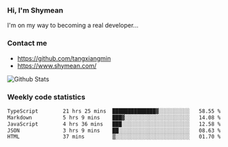 ### Hi, I'm Shymean

I'm on my way to becoming a real developer...

### Contact me

- <https://github.com/tangxiangmin>
- <https://www.shymean.com/>

![Github Stats](https://github-readme-stats.vercel.app/api?username=tangxiangmin&show_icons=true&theme=dark)


###  Weekly code statistics

<!--START_SECTION:waka-->

```txt
TypeScript        21 hrs 25 mins  ██████████████▓░░░░░░░░░░   58.55 %
Markdown          5 hrs 9 mins    ███▓░░░░░░░░░░░░░░░░░░░░░   14.08 %
JavaScript        4 hrs 36 mins   ███░░░░░░░░░░░░░░░░░░░░░░   12.58 %
JSON              3 hrs 9 mins    ██░░░░░░░░░░░░░░░░░░░░░░░   08.63 %
HTML              37 mins         ▒░░░░░░░░░░░░░░░░░░░░░░░░   01.70 %
```

<!--END_SECTION:waka-->